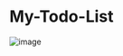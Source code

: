 # My-Todo-List
![image](https://user-images.githubusercontent.com/75791114/136690652-73767a1f-9c27-45e5-8973-a91f14c52f39.png)
